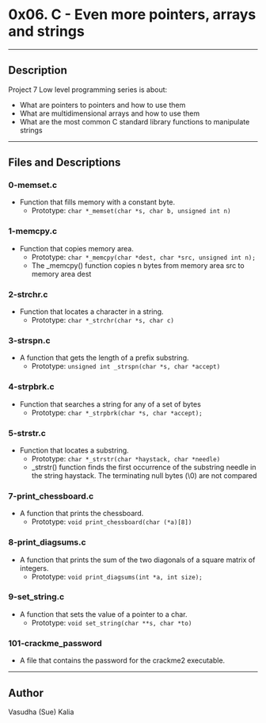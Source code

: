 # 0x06. C - Even more pointers, arrays and strings
---
## Description

Project 7 Low level programming series is about:
* What are pointers to pointers and how to use them
* What are multidimensional arrays and how to use them
* What are the most common C standard library functions to manipulate strings

---
## Files and Descriptions

### 0-memset.c
* Function that fills memory with a constant byte.
  * Prototype: ```char *_memset(char *s, char b, unsigned int n)```

### 1-memcpy.c
* Function that copies memory area.
  * Prototype: ```char *_memcpy(char *dest, char *src, unsigned int n);```
  * The _memcpy() function copies n bytes from memory area src to memory area dest

### 2-strchr.c
* Function that locates a character in a string.
    * Prototype: ```char *_strchr(char *s, char c)```

### 3-strspn.c
* A function that gets the length of a prefix substring.
    * Prototype: ```unsigned int _strspn(char *s, char *accept)```

### 4-strpbrk.c
* Function that searches a string for any of a set of bytes
  * Prototype: ```char *_strpbrk(char *s, char *accept);```

### 5-strstr.c
* Function that locates a substring.
  * Prototype: ```char *_strstr(char *haystack, char *needle)```
  * _strstr() function finds the first occurrence of the substring needle in the string haystack. The terminating null bytes (\0) are not compared

### 7-print_chessboard.c
* A function that prints the chessboard.
    * Prototype: ```void print_chessboard(char (*a)[8])```

### 8-print_diagsums.c
* A function that prints the sum of the two diagonals of a square matrix of integers.
    * Prototype: ```void print_diagsums(int *a, int size);```

### 9-set_string.c
* A function that sets the value of a pointer to a char.
    * Prototype: ```void set_string(char **s, char *to)```

### 101-crackme_password
* A file that contains the password for the crackme2 executable.

---
## Author
Vasudha (Sue) Kalia 
